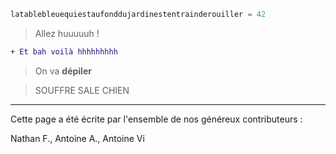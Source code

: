 [comment]: <> (A vous d'écrire ce qui vous passe par la tête !)

```python
latablebleuequiestaufonddujardinestentrainderouiller = 42
```

> Allez huuuuuh !

```diff
+ Et bah voilà hhhhhhhhh
```

> On va **dépiler**

>SOUFFRE SALE CHIEN

---


Cette page a été écrite par l'ensemble de nos généreux contributeurs :

[comment]: <> (N'oubliez pas d'ajouter votre nom ici)
Nathan F., Antoine A., Antoine Vi
